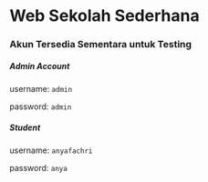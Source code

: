 # Web Sekolah Sederhana  

### Akun Tersedia Sementara untuk Testing

##### Admin Account

username: `admin`  

password: `admin`  


##### Student

username:  `anyafachri`   

password: `anya`